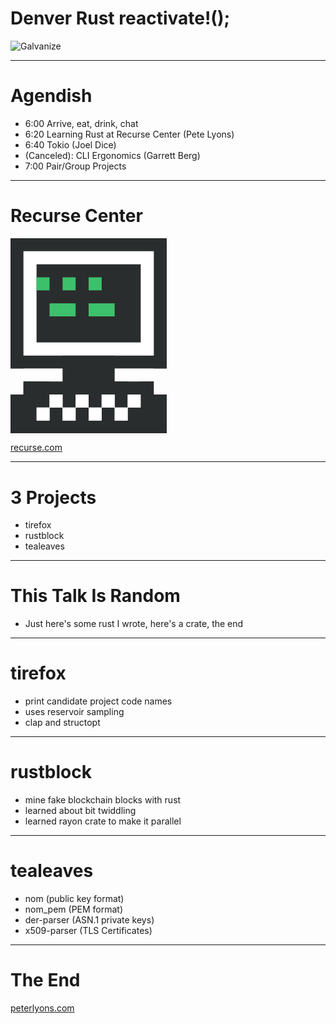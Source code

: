 # Denver Rust reactivate!();

![Galvanize](/images/galvanize-logo.png)

---
# Agendish

- 6:00 Arrive, eat, drink, chat
- 6:20 Learning Rust at Recurse Center (Pete Lyons)
- 6:40 Tokio (Joel Dice)
- (Canceled): CLI Ergonomics (Garrett Berg)
- 7:00 Pair/Group Projects

---
# Recurse Center

<svg class="rc-logo" xmlns="http://www.w3.org/2000/svg" viewBox="0 0 12 15" style="width: 250px">
  <rect class="rc-logo__primary" x="0" y="0" width="12" height="1" fill="#2a2d2d"></rect>
  <rect class="rc-logo__primary" x="0" y="0" width="1" height="10" fill="#2a2d2d"></rect>
  <rect class="rc-logo__primary" x="11" y="0" width="1" height="10" fill="#2a2d2d"></rect>
  <rect class="rc-logo__primary" x="0" y="9" width="12" height="1" fill="#2a2d2d"></rect>
  <rect class="rc-logo__primary" x="4" y="9" width="4" height="3" fill="#2a2d2d"></rect>
  <rect class="rc-logo__primary" x="1" y="11" width="10" height="1" fill="#2a2d2d"></rect>
  <rect class="rc-logo__primary" x="1" y="11" width="1" height="4" fill="#2a2d2d"></rect>
  <rect class="rc-logo__primary" x="10" y="11" width="1" height="4" fill="#2a2d2d"></rect>
  <rect class="rc-logo__primary" x="1" y="14" width="10" height="1" fill="#2a2d2d"></rect>
  <rect class="rc-logo__primary" x="0" y="12" width="2" height="3" fill="#2a2d2d"></rect>
  <rect class="rc-logo__primary" x="10" y="12" width="2" height="3" fill="#2a2d2d"></rect>
  <rect class="rc-logo__primary" x="10" y="12" width="2" height="3" fill="#2a2d2d"></rect>
  <rect class="rc-logo__primary" x="1" y="11" width="2" height="2" fill="#2a2d2d"></rect>
  <rect class="rc-logo__primary" x="4" y="11" width="1" height="2" fill="#2a2d2d"></rect>
  <rect class="rc-logo__primary" x="6" y="11" width="1" height="2" fill="#2a2d2d"></rect>
  <rect class="rc-logo__primary" x="8" y="11" width="1" height="2" fill="#2a2d2d"></rect>
  <rect class="rc-logo__primary" x="9" y="13" width="2" height="2" fill="#2a2d2d"></rect>
  <rect class="rc-logo__primary" x="7" y="13" width="1" height="2" fill="#2a2d2d"></rect>
  <rect class="rc-logo__primary" x="5" y="13" width="1" height="2" fill="#2a2d2d"></rect>
  <rect class="rc-logo__primary" x="3" y="13" width="1" height="2" fill="#2a2d2d"></rect>
  <rect class="rc-logo__secondary" x="1" y="1" width="10" height="8" fill="#fff"></rect>
  <rect class="rc-logo__secondary" x="2" y="13" width="1" height="1" fill="#fff"></rect>
  <rect class="rc-logo__secondary" x="3" y="12" width="1" height="1" fill="#fff"></rect>
  <rect class="rc-logo__secondary" x="4" y="13" width="1" height="1" fill="#fff"></rect>
  <rect class="rc-logo__secondary" x="5" y="12" width="1" height="1" fill="#fff"></rect>
  <rect class="rc-logo__secondary" x="6" y="13" width="1" height="1" fill="#fff"></rect>
  <rect class="rc-logo__secondary" x="7" y="12" width="1" height="1" fill="#fff"></rect>
  <rect class="rc-logo__secondary" x="8" y="13" width="1" height="1" fill="#fff"></rect>
  <rect class="rc-logo__secondary" x="9" y="12" width="1" height="1" fill="#fff"></rect>
  <rect class="rc-logo__primary" x="2" y="2" width="8" height="6" fill="#2a2d2d"></rect>
  <rect class="rc-logo__accent rc-logo__pixel1" x="2" y="3" width="1" height="1" fill="#3dc06c"></rect>
  <rect class="rc-logo__accent rc-logo__pixel2" x="4" y="3" width="1" height="1" fill="#3dc06c"></rect>
  <rect class="rc-logo__accent rc-logo__pixel3" x="6" y="3" width="1" height="1" fill="#3dc06c"></rect>
  <rect class="rc-logo__accent rc-logo__pixel4" x="3" y="5" width="2" height="1" fill="#3dc06c"></rect>
  <rect class="rc-logo__accent rc-logo__pixel5" x="6" y="5" width="2" height="1" fill="#3dc06c"></rect>
</svg>

[recurse.com](https://www.recurse.com/)

---
# 3 Projects

- tirefox
- rustblock
- tealeaves

---
# This Talk Is Random

- Just here's some rust I wrote, here's a crate, the end

---
# tirefox

- print candidate project code names
- uses reservoir sampling
- clap and structopt

---
# rustblock

- mine fake blockchain blocks with rust
- learned about bit twiddling
- learned rayon crate to make it parallel

---
# tealeaves

- nom (public key format)
- nom_pem (PEM format)
- der-parser (ASN.1 private keys)
- x509-parser (TLS Certificates)

---
# The End

[peterlyons.com](/)
